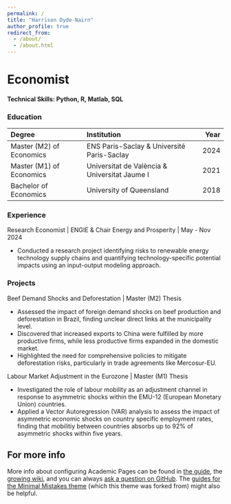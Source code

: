 ```yaml
---
permalink: /
title: "Harrison Dyde-Nairn"
author_profile: true
redirect_from: 
  - /about/
  - /about.html
---
```


# Economist

#### Technical Skills: Python, R, Matlab, SQL

### Education

| Degree                          | Institution                                | Year |
|:--------------------------------|:------------------------------------------|-----:|
| Master (M2) of Economics        | ENS Paris-Saclay & Université Paris-Saclay | 2024 |
| Master (M1) of Economics        | Universitat de València & Universitat Jaume I | 2021 |
| Bachelor of Economics           | University of Queensland                   | 2018 |


### Experience
Research Economist | ENGIE & Chair Energy and Prosperity | May - Nov 2024
- Conducted a research project identifying risks to renewable energy technology supply chains and quantifying technology-specific potential impacts using an input-output modeling approach.

### Projects

Beef Demand Shocks and Deforestation | Master (M2) Thesis
- Assessed the impact of foreign demand shocks on beef production and deforestation in Brazil, finding unclear direct links at the municipality level.
- Discovered that increased exports to China were fulfilled by more productive firms, while less productive firms expanded in the domestic market.
- Highlighted the need for comprehensive policies to mitigate deforestation risks, particularly in trade agreements like Mercosur-EU.

Labour Market Adjustment in the Eurozone | Master (M1) Thesis
- Investigated the role of labour mobility as an adjustment channel in response to asymmetric shocks within the EMU-12 (European Monetary Union) countries.
- Applied a Vector Autoregression (VAR) analysis to assess the impact of asymmetric economic shocks on country specific employment rates, finding that mobilitiy between countries absorbs up to 92% of asymmetric shocks within five years.

For more info
------
More info about configuring Academic Pages can be found in [the guide](https://academicpages.github.io/markdown/), the [growing wiki](https://github.com/academicpages/academicpages.github.io/wiki), and you can always [ask a question on GitHub](https://github.com/academicpages/academicpages.github.io/discussions). The [guides for the Minimal Mistakes theme](https://mmistakes.github.io/minimal-mistakes/docs/configuration/) (which this theme was forked from) might also be helpful.

